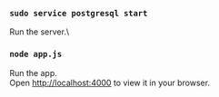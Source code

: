 ### `sudo service postgresql start`

Run the server.\

### `node app.js`

Run the app.\
Open [http://localhost:4000](http://localhost:4000) to view it in your browser.
